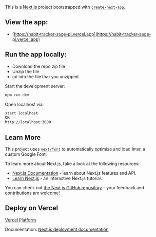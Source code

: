 This is a [Next.js](https://nextjs.org/) project bootstrapped with [`create-next-app`](https://github.com/vercel/next.js/tree/canary/packages/create-next-app).

## View the app:
- [https://habit-tracker-sage-pi.vercel.app](https://habit-tracker-sage-pi.vercel.app)

## Run the app locally:
- Download the repo zip file
- Unzip the file
- cd into the file that you unzipped

Start the development server:

```bash
npm run dev
```

Open localhost via:
```bash
start localhost
OR
http://localhost:3000
```


## Learn More

This project uses [`next/font`](https://nextjs.org/docs/basic-features/font-optimization) to automatically optimize and load Inter, a custom Google Font.

To learn more about Next.js, take a look at the following resources:

- [Next.js Documentation](https://nextjs.org/docs) - learn about Next.js features and API.
- [Learn Next.js](https://nextjs.org/learn) - an interactive Next.js tutorial.

You can check out [the Next.js GitHub repository](https://github.com/vercel/next.js/) - your feedback and contributions are welcome!

## Deploy on Vercel

[Vercel Platform](https://vercel.com/new?utm_medium=default-template&filter=next.js&utm_source=create-next-app&utm_campaign=create-next-app-readme)

Documentation: [Next.js deployment documentation](https://nextjs.org/docs/deployment)
